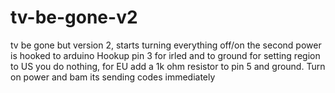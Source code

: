 # tv-be-gone-v2
tv be gone but version 2, starts turning everything off/on the second power is hooked to arduino
Hookup pin 3 for irled and to ground for setting region to US you do nothing, for EU add a 1k ohm resistor to pin 5 and ground.
Turn on power and bam its sending codes immediately
